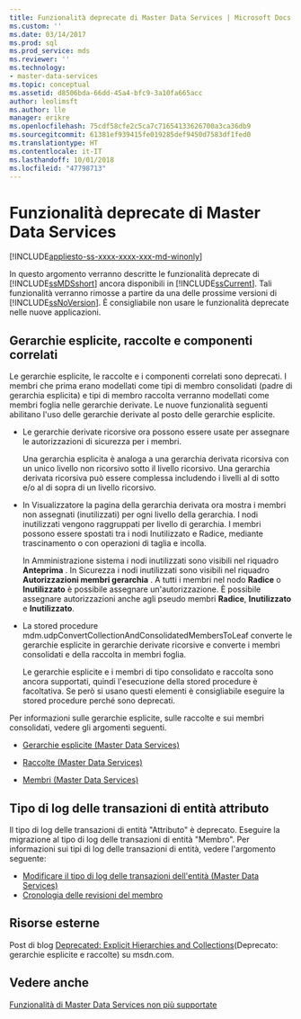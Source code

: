 ```yaml
---
title: Funzionalità deprecate di Master Data Services | Microsoft Docs
ms.custom: ''
ms.date: 03/14/2017
ms.prod: sql
ms.prod_service: mds
ms.reviewer: ''
ms.technology:
- master-data-services
ms.topic: conceptual
ms.assetid: d8506bda-66dd-45a4-bfc9-3a10fa665acc
author: leolimsft
ms.author: lle
manager: erikre
ms.openlocfilehash: 75cdf58cfe2c5ca7c71654133626700a3ca36db9
ms.sourcegitcommit: 61381ef939415fe019285def9450d7583df1fed0
ms.translationtype: HT
ms.contentlocale: it-IT
ms.lasthandoff: 10/01/2018
ms.locfileid: "47798713"
---
```

# <a name="deprecated-master-data-services-features"></a>Funzionalità deprecate di Master Data Services

[!INCLUDE[appliesto-ss-xxxx-xxxx-xxx-md-winonly](../includes/appliesto-ss-xxxx-xxxx-xxx-md-winonly.md)]

  In questo argomento verranno descritte le funzionalità deprecate di [!INCLUDE[ssMDSshort](../includes/ssmdsshort-md.md)] ancora disponibili in [!INCLUDE[ssCurrent](../includes/sscurrent-md.md)]. Tali funzionalità verranno rimosse a partire da una delle prossime versioni di [!INCLUDE[ssNoVersion](../includes/ssnoversion-md.md)]. È consigliabile non usare le funzionalità deprecate nelle nuove applicazioni.  
  
## <a name="explicit-hierarchies-collections-and-related-components"></a>Gerarchie esplicite, raccolte e componenti correlati  
 Le gerarchie esplicite, le raccolte e i componenti correlati sono deprecati. I membri che prima erano modellati come tipi di membro consolidati (padre di gerarchia esplicita) e tipi di membro raccolta verranno modellati come membri foglia nelle gerarchie derivate. Le nuove funzionalità seguenti abilitano l'uso delle gerarchie derivate al posto delle gerarchie esplicite.  
  
-   Le gerarchie derivate ricorsive ora possono essere usate per assegnare le autorizzazioni di sicurezza per i membri.  
  
     Una gerarchia esplicita è analoga a una gerarchia derivata ricorsiva con un unico livello non ricorsivo sotto il livello ricorsivo. Una gerarchia derivata ricorsiva può essere complessa includendo i livelli al di sotto e/o al di sopra di un livello ricorsivo.  
  
-   In Visualizzatore la pagina della gerarchia derivata ora mostra i membri non assegnati (inutilizzati) per ogni livello della gerarchia. I nodi inutilizzati vengono raggruppati per livello di gerarchia. I membri possono essere spostati tra i nodi Inutilizzato e Radice, mediante trascinamento o con operazioni di taglia e incolla.  
  
     In Amministrazione sistema i nodi inutilizzati sono visibili nel riquadro **Anteprima** . In Sicurezza i nodi inutilizzati sono visibili nel riquadro **Autorizzazioni membri gerarchia** . A tutti i membri nel nodo **Radice** o **Inutilizzato** è possibile assegnare un'autorizzazione. È possibile assegnare autorizzazioni anche agli pseudo membri **Radice**, **Inutilizzato** e **Inutilizzato**.  
  
-   La stored procedure mdm.udpConvertCollectionAndConsolidatedMembersToLeaf converte le gerarchie esplicite in gerarchie derivate ricorsive e converte i membri consolidati e della raccolta in membri foglia.  
  
     Le gerarchie esplicite e i membri di tipo consolidato e raccolta sono ancora supportati, quindi l'esecuzione della stored procedure è facoltativa. Se però si usano questi elementi è consigliabile eseguire la stored procedure perché sono deprecati.  
  
 Per informazioni sulle gerarchie esplicite, sulle raccolte e sui membri consolidati, vedere gli argomenti seguenti.  
  
-   [Gerarchie esplicite &#40;Master Data Services&#41;](../master-data-services/explicit-hierarchies-master-data-services.md)  
  
-   [Raccolte &#40;Master Data Services&#41;](../master-data-services/collections-master-data-services.md)  
  
-   [Membri &#40;Master Data Services&#41;](../master-data-services/members-master-data-services.md)  
  
## <a name="attribute-entity-transaction-log-type"></a>Tipo di log delle transazioni di entità attributo  
Il tipo di log delle transazioni di entità "Attributo" è deprecato. Eseguire la migrazione al tipo di log delle transazioni di entità "Membro". Per informazioni sui tipi di log delle transazioni di entità, vedere l'argomento seguente:
* [Modificare il tipo di log delle transazioni dell'entità (Master Data Services)](../master-data-services/change-the-entity-transaction-log-type-master-data-services.md)
* [Cronologia delle revisioni del membro](../master-data-services/member-revision-history-master-data-services.md)
  
## <a name="external-resources"></a>Risorse esterne  
 Post di blog [Deprecated: Explicit Hierarchies and Collections](http://go.microsoft.com/fwlink/p/?LinkId=615373)(Deprecato: gerarchie esplicite e raccolte) su msdn.com.  
  
## <a name="see-also"></a>Vedere anche  
 [Funzionalità di Master Data Services non più supportate](../master-data-services/discontinued-master-data-services-features.md)  
  
  
